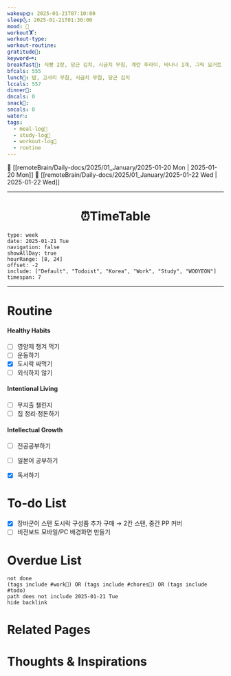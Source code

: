 ```yaml
---
wakeup🌞: 2025-01-21T07:10:00
sleep🌜: 2025-01-21T01:30:00
mood: 🥱
workout🏋️: 
workout-type: 
workout-routine: 
gratitude🙏: 
keyword🗝️: 
breakfast🍳: 식빵 2장, 당근 김치, 시금치 무침, 계란 후라이, 바나나 1개, 그릭 요거트 1스푼
bfcals: 555
lunch🍚: 밥, 고사리 무침, 시금치 무침, 당근 김치
lccals: 557
dinner🥗: 
dncals: 0
snack🍬: 
sncals: 0
water💧: 
tags:
  - meal-log📝
  - study-log📓
  - workout-log💪
  - routine
---
```


🔺 [[remoteBrain/Daily-docs/2025/01_January/2025-01-20 Mon | 2025-01-20 Mon]]
🔻 [[remoteBrain/Daily-docs/2025/01_January/2025-01-22 Wed | 2025-01-22 Wed]]
___
<h1> <center>⏰TimeTable </center> </h1>

```gEvent
type: week
date: 2025-01-21 Tue
navigation: false
showAllDay: true
hourRange: [8, 24]
offset: -2
include: ["Default", "Todoist", "Korea", "Work", "Study", "WOOYEON"]
timespan: 7
```

--- 


# Routine 

####  Healthy Habits
- [ ] 영양제 챙겨 먹기
- [ ] 운동하기
- [x] 도시락 싸먹기
- [ ] 외식하지 않기 

####  Intentional Living 
- [ ] 무지출 챌린지 
- [ ] 집 정리·정돈하기

#### Intellectual Growth
- [ ] 전공공부하기
- [ ] 일본어 공부하기
- [x] 독서하기



# To-do List

- [x] 장바군이 스탠 도시락 구성품 추가 구매 → 2칸 스탠, 중간 PP 커버
- [ ] 비전보드 모바일/PC 배경화면 만들기

# Overdue List
```tasks
not done
(tags include #work💼) OR (tags include #chores🧺) OR (tags include #todo)
path does not include 2025-01-21 Tue
hide backlink
```

# Related Pages



# Thoughts & Inspirations

